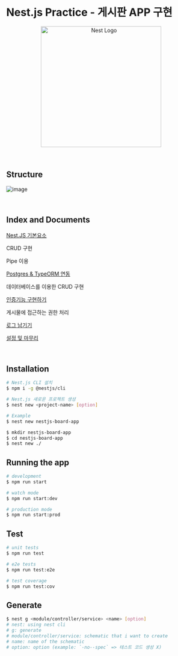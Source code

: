 # **Nest.js Practice - 게시판 APP 구현**

<p align="center">
  <a href="http://nestjs.com/" target="blank"><img src="https://nestjs.com/img/logo_text.svg" width="320" alt="Nest Logo" /></a>
</p>

<br>

## **Structure**

![image](https://user-images.githubusercontent.com/60606025/157282908-6f0c1537-c40f-42c4-b2e4-d896d2ce9e17.png)

<br>

## **Index and Documents**

[Nest.JS 기본요소](https://github.com/neungs-2/nestjs-board-app/blob/main/document/nest.js-%EA%B8%B0%EB%B3%B8%EC%9A%94%EC%86%8C.md)

CRUD 구현<br>

Pipe 이용<br>

[Postgres & TypeORM 연동](https://github.com/neungs-2/nestjs-board-app/blob/main/document/typeorm-%EC%86%8C%EA%B0%9C.md)<br>

데이터베이스를 이용한 CRUD 구현<br>

[인증기능 구현하기](https://github.com/neungs-2/nestjs-board-app/blob/main/document/passport-jwt.md)<br>

게시물에 접근하는 권한 처리<br>

[로그 남기기](https://github.com/neungs-2/nestjs-board-app/blob/main/document/log-%EA%B0%9C%EC%9A%94.md)<br>

[설정 및 마무리]()

<br>

## **Installation**

```bash
# Nest.js CLI 설치
$ npm i -g @nestjs/cli

# Nest.js 새로운 프로젝트 생성
$ nest new <project-name> [option]

# Example
$ nest new nestjs-board-app

$ mkdir nestjs-board-app
$ cd nestjs-board-app
$ nest new ./
```

## **Running the app**

```bash
# development
$ npm run start

# watch mode
$ npm run start:dev

# production mode
$ npm run start:prod
```

## **Test**

```bash
# unit tests
$ npm run test

# e2e tests
$ npm run test:e2e

# test coverage
$ npm run test:cov
```

## **Generate**

```bash
$ nest g <module/controller/service> <name> [option]
# nest: using nest cli
# g: generate
# module/controller/service: schematic that i want to create
# name: name of the schematic
# option: option (example: `-no--spec` => 테스트 코드 생성 X)
```
